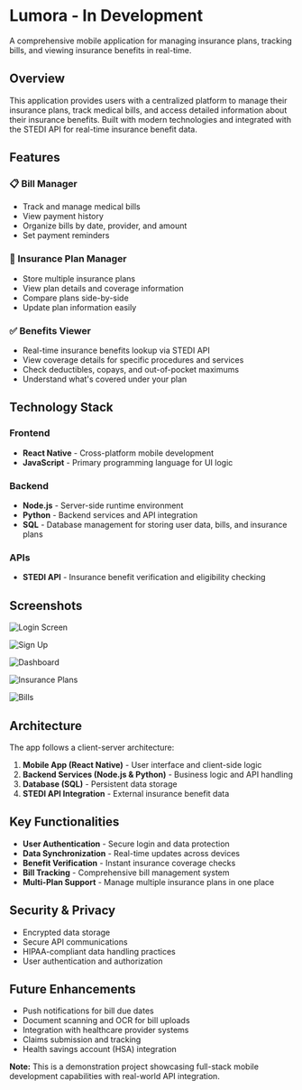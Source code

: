 # Lumora - In Development

A comprehensive mobile application for managing insurance plans, tracking bills, and viewing insurance benefits in real-time.

## Overview

This application provides users with a centralized platform to manage their insurance plans, track medical bills, and access detailed information about their insurance benefits. Built with modern technologies and integrated with the STEDI API for real-time insurance benefit data.

## Features

### 📋 Bill Manager
- Track and manage medical bills
- View payment history
- Organize bills by date, provider, and amount
- Set payment reminders

### 🏥 Insurance Plan Manager
- Store multiple insurance plans
- View plan details and coverage information
- Compare plans side-by-side
- Update plan information easily

### ✅ Benefits Viewer
- Real-time insurance benefits lookup via STEDI API
- View coverage details for specific procedures and services
- Check deductibles, copays, and out-of-pocket maximums
- Understand what's covered under your plan

## Technology Stack

### Frontend
- **React Native** - Cross-platform mobile development
- **JavaScript** - Primary programming language for UI logic

### Backend
- **Node.js** - Server-side runtime environment
- **Python** - Backend services and API integration
- **SQL** - Database management for storing user data, bills, and insurance plans

### APIs
- **STEDI API** - Insurance benefit verification and eligibility checking

## Screenshots

![Login Screen](screenshots/login.png)

![Sign Up](screenshots/signup.png)

![Dashboard](screenshots/dashboard.png)

![Insurance Plans](screenshots/plans.png)

![Bills](screenshots/bills.png)

## Architecture

The app follows a client-server architecture:

1. **Mobile App (React Native)** - User interface and client-side logic
2. **Backend Services (Node.js & Python)** - Business logic and API handling
3. **Database (SQL)** - Persistent data storage
4. **STEDI API Integration** - External insurance benefit data

## Key Functionalities

- **User Authentication** - Secure login and data protection
- **Data Synchronization** - Real-time updates across devices
- **Benefit Verification** - Instant insurance coverage checks
- **Bill Tracking** - Comprehensive bill management system
- **Multi-Plan Support** - Manage multiple insurance plans in one place

## Security & Privacy

- Encrypted data storage
- Secure API communications
- HIPAA-compliant data handling practices
- User authentication and authorization

## Future Enhancements

- Push notifications for bill due dates
- Document scanning and OCR for bill uploads
- Integration with healthcare provider systems
- Claims submission and tracking
- Health savings account (HSA) integration



**Note:** This is a demonstration project showcasing full-stack mobile development capabilities with real-world API integration.
